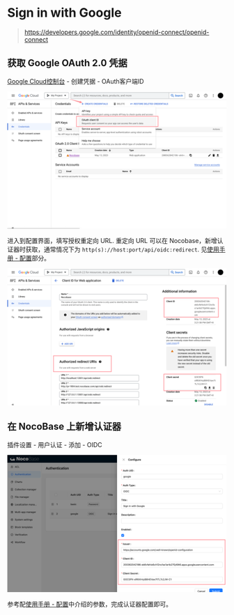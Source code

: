 # Sign in with Google

> https://developers.google.com/identity/openid-connect/openid-connect

## 获取 Google OAuth 2.0 凭据

[Google Cloud控制台](https://console.cloud.google.com/apis/credentials) - 创建凭据 - OAuth客户端ID

![](./static/2023-12-03-17-20-14.png)

进入到配置界面，填写授权重定向 URL. 重定向 URL 可以在 Nocobase，新增认证器时获取，通常情况下为 `http(s)://host:port/api/oidc:redirect`. 见[使用手册 - 配置](../index.md#配置)部分。

![](./static/2023-12-03-17-23-18.png)

## 在 NocoBase 上新增认证器

插件设置 - 用户认证 - 添加 - OIDC

![](./static/2023-12-03-18-28-33.png)

参考配[使用手册 - 配置](../index.md#配置)中介绍的参数，完成认证器配置即可。
